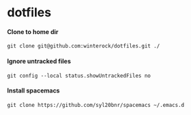 # dotfiles

#### Clone to home dir

```
git clone git@github.com:winterock/dotfiles.git ./
```

#### Ignore untracked files
```
git config --local status.showUntrackedFiles no
```

#### Install spacemacs
```
git clone https://github.com/syl20bnr/spacemacs ~/.emacs.d
```



